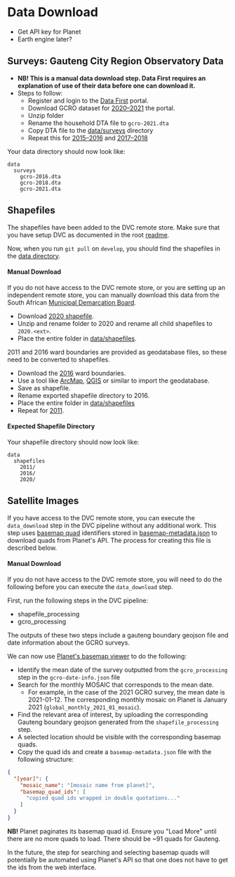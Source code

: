 # Data Download

- Get API key for Planet
- Earth engine later?

## Surveys: Gauteng City Region Observatory Data

- **NB! This is a manual data download step. Data First requires an explanation of use of their data before one can
  download it.**
- Steps to follow:
    - Register and login to the [Data First](https://www.datafirst.uct.ac.za/dataportal/index.php/auth/register) portal.
    - Download GCRO dataset for [2020–2021](https://www.datafirst.uct.ac.za/dataportal/index.php/catalog/874) the
      portal.
    - Unzip folder
    - Rename the household DTA file to `gcro-2021.dta`
    - Copy DTA file to the [data/surveys](/data/surveys) directory
    - Repeat this for [2015–2016](https://www.datafirst.uct.ac.za/dataportal/index.php/catalog/595)
      and [2017–2018](https://www.datafirst.uct.ac.za/dataportal/index.php/catalog/766)

Your data directory should now look like:

```
data
  surveys
    gcro-2016.dta
    gcro-2018.dta
    gcro-2021.dta
```

## Shapefiles

The shapefiles have been added to the DVC remote store. Make sure that you have setup DVC as documented in the
root [readme](/README.md).

Now, when you run `git pull` on `develop`, you should find the shapefiles in the [data directory](/data/shapefiles).

#### Manual Download

If you do not have access to the DVC remote store, or you are setting up an independent remote store, you can manually
download this data from the South African [Municipal Demarcation Board](https://www.demarcation.org.za/).

* Download [2020 shapefile](https://www.arcgis.com/sharing/rest/content/items/e0223a825ea2481fa72220ad3204276b/data).
* Unzip and rename folder to 2020 and rename all child shapefiles to `2020.<ext>`.
* Place the entire folder in [data/shapefiles](/data/shapefiles).

2011 and 2016 ward boundaries are provided as geodatabase files, so these need to be converted to shapefiles.

* Download the [2016](https://www.arcgis.com/sharing/rest/content/items/cfddb54aab5f4d62b2144d80d49b3fdb/data) ward
  boundaries.
* Use a tool
  like [ArcMap](https://desktop.arcgis.com/en/arcmap/latest/extensions/production-mapping/converting-a-geodatabase-to-shapefiles.htm), [QGIS](https://gis.stackexchange.com/questions/108006/converting-data-from-gdb-into-shapefile-without-arcmap)
  or similar to import the geodatabase.
* Save as shapefile.
* Rename exported shapefile directory to 2016.
* Place the entire folder in [data/shapefiles](/data/shapefiles)
* Repeat for [2011](https://www.arcgis.com/sharing/rest/content/items/12d2deb98816451ab7c4dc09cdfeee6b/data).

#### Expected Shapefile Directory

Your shapefile directory should now look like:

```
data
  shapefiles
    2011/
    2016/
    2020/
```

## Satellite Images

If you have access to the DVC remote store, you can execute the `data_download` step in the DVC pipeline without any
additional work.
This step uses [basemap quad](https://developers.planet.com/docs/basemaps/#basemap-quads) identifiers stored
in [basemap-metadata.json](basemap-metadata/basemap-metadata.json) to download quads from Planet's API.
The process for creating this file is described below.

#### Manual Download

If you do not have access to the DVC remote store, you will need to do the following before you can execute
the `data_download` step.

First, run the following steps in the DVC pipeline:

* shapefile_processing
* gcro_processing

The outputs of these two steps include a gauteng boundary geojson file and date information about the GCRO surveys.

We can now use [Planet's basemap viewer](https://www.planet.com/basemaps) to do the following:

* Identify the mean date of the survey outputted from the `gcro_processing` step in the `gcro-date-info.json` file
* Search for the monthly MOSAIC that corresponds to the mean date.
    * For example, in the case of the 2021 GCRO survey, the mean date is 2021-01-12. The corresponding monthly mosaic on
      Planet is January 2021 (`global_monthly_2021_01_mosaic`).
* Find the relevant area of interest, by uploading the corresponding Gauteng boundary geojson generated from
  the `shapefile_processing` step.
* A selected location should be visible with the corresponding basemap quads.
* Copy the quad ids and create a `basemap-metadata.json` file with the following structure:

```json
{
  "[year]": {
    "mosaic_name": "[mosaic name from planet]",
    "basemap_quad_ids": [
      "copied quad ids wrapped in double quotations..."
    ]
  }
}
```

**NB!** Planet paginates its basemap quad id. Ensure you "Load More" until there are no more quads to load. There should
be ~91 quads for Gauteng.

In the future, the step for searching and selecting basemap quads will potentially be automated using Planet's API so
that one does not have to get the ids from the web interface.